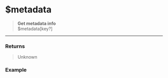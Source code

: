 # **$metadata**
> **Get metadata info** <br/>
> $metadata[key?]
- - -

### Returns
> Unknown

### Example
> ```php

```